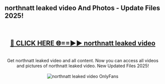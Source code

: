 <h2>northnatt leaked video And Photos - Update Files 2025!</h2>
<br>
<div align="center">
<h2><a href="https://top-ai-tools.click/QrbHav" rel="nofollow">🔴 CLICK HERE 🌐==►► northnatt leaked video</a></h2>
<br>
Get northnatt leaked video and all content. Now you can access all videos and pictures of northnatt leaked video. New Updated Files 2025!
<br>
<br>
<a href="https://top-ai-tools.click/QrbHav" rel="nofollow" data-target="animated-image.originalLink"><img src="https://i.ibb.co.com/WyWwxjT/player-gif2.gif" alt="northnatt leaked video OnlyFans" style="max-width: 100%; display: inline-block;" data-target="animated-image.originalImage"></a>
</div>
<br>
